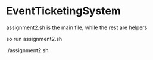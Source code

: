 # EventTicketingSystem
assignment2.sh is the main file, while the rest are helpers

so run assignment2.sh

./assignment2.sh
